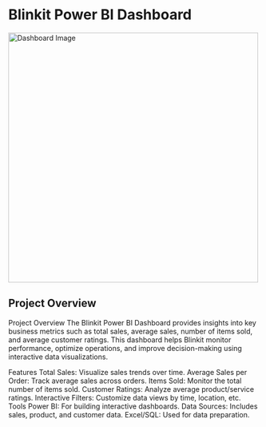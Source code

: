 # Blinkit Power BI Dashboard
<a href="https://miro.medium.com/v2/resize:fit:1200/1*8hWRnRjfPf7bmGHk_zxNBg.png">
  <img src="https://miro.medium.com/v2/resize:fit:1200/1*8hWRnRjfPf7bmGHk_zxNBg.png" alt="Dashboard Image" width="500"/>
</a>


## Project Overview
Project Overview
The Blinkit Power BI Dashboard provides insights into key business metrics such as total sales, average sales, number of items sold, and average customer ratings. This dashboard helps Blinkit monitor performance, optimize operations, and improve decision-making using interactive data visualizations.

Features
Total Sales: Visualize sales trends over time.
Average Sales per Order: Track average sales across orders.
Items Sold: Monitor the total number of items sold.
Customer Ratings: Analyze average product/service ratings.
Interactive Filters: Customize data views by time, location, etc.
Tools
Power BI: For building interactive dashboards.
Data Sources: Includes sales, product, and customer data.
Excel/SQL: Used for data preparation.
